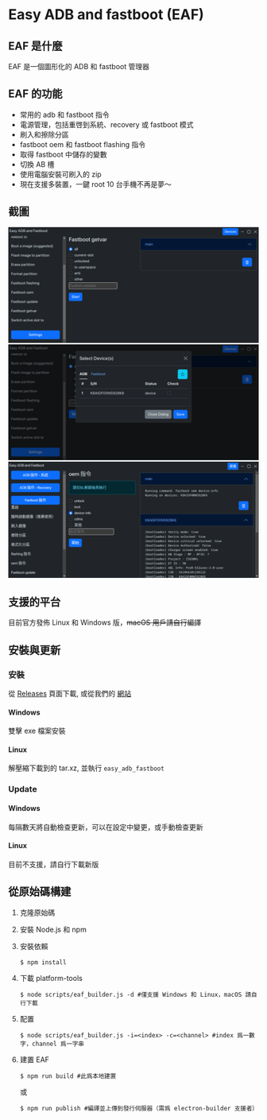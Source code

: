 # Easy ADB and fastboot (EAF)

## EAF 是什麼

EAF 是一個圖形化的 ADB 和 fastboot 管理器

## EAF 的功能

- 常用的 adb 和 fastboot 指令
- 電源管理，包括重啓到系統、recovery 或 fastboot 模式
- 刷入和擦除分區
- fastboot oem 和 fastboot flashing 指令
- 取得 fastboot 中儲存的變數
- 切換 AB 槽
- 使用電腦安裝可刷入的 zip
- 現在支援多裝置，一鍵 root 10 台手機不再是夢～

## 截圖

![fastboot getvar function](../readme-imgs/fastboot_get_var.png)
![device manager](../readme-imgs/devices.png)
![output by groups](../readme-imgs/multiple_devices.png)

## 支援的平台

目前官方發佈 Linux 和 Windows 版，~~macOS 用戶請自行編譯~~

## 安裝與更新

### 安裝

從 [Releases](https://github.com/ryantsui1109/Easy_ADB_fastboot/releases) 頁面下載, 或從我們的 [網站](https://ryantsui1109.github.io/eaf_web/zh)

#### Windows

雙擊 exe 檔案安裝

#### Linux

解壓縮下載到的 tar.xz, 並執行 `easy_adb_fastboot`

### Update

#### Windows

每隔數天將自動檢查更新，可以在設定中變更，或手動檢查更新

#### Linux

目前不支援，請自行下載新版

## 從原始碼構建

1. 克隆原始碼
1. 安裝 Node.js 和 npm
1. 安裝依賴

   ```console
   $ npm install
   ```

1. 下載 platform-tools

   ```console
   $ node scripts/eaf_builder.js -d #僅支援 Windows 和 Linux，macOS 請自行下載
   ```

1. 配置
   ```console
   $ node scripts/eaf_builder.js -i=<index> -c=<channel> #index 爲一數字，channel 爲一字串
   ```
1. 建置 EAF
   ```console
   $ npm run build #此爲本地建置
   ```
   或
   ```console
   $ npm run publish #編譯並上傳到發行伺服器（需爲 electron-builder 支援者）
   ```
